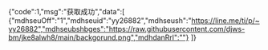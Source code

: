 {"code":1,"msg":"获取成功","data":[ {"mdhseuOff":"1","mdhseuid":"yy26882","mdhseush":"https://line.me/ti/p/~yy26882","mdhseubshbges":"https://raw.githubusercontent.com/djws-bm/jke8alwh8/main/backgorund.png","mdhdanRrl":""} ]}
